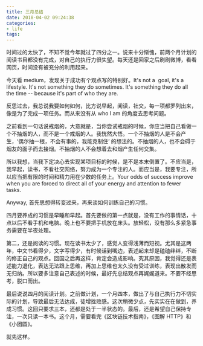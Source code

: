 ```yaml
---
title: 三月总结
date: 2018-04-02 09:24:38
categories:
- life
tags:
---
```


时间过的太快了，不知不觉今年就过了四分之一。说来十分惭愧，前两个月计划的阅读书目都没有完成，对自己的执行力很失望。每天还是回家之后刷刷微博，看看网页，时间没有被充分的利用起来。

今天看 medium，发现关于成功有个观点写的特别好。It's not a  goal, it's a lifestyle. It's not something they do sometimes. It's something they do all the time -- because it's part of who they are.

反思过去，我总说我要如何如何，比方说早起，阅读，社交，每一项都罗列出来，像是为了完成一项任务。而从来没有从 who I am 的角度去思考问题。

之前看到一句话说戒烟的，大意就是，当你尝试戒烟的时候，你应当把自己看做一个不抽烟的人，而不是一个戒烟的人。我恍然大悟。一个不抽烟的人是不会产生，‘偶尔抽一根，不会有事的，我能克制住’ 的想法的。不抽烟的人，也不会碍于烟友的面子而去接烟。不抽烟的人不会想着去和烟产生任何交集。

所以我想，当我下定决心去实现某项目标的时候，是不是本末倒置了。不应当是，我早起，读书，不看社交网络，努力成为一个专注的人。而应当是，我要专注，所以应当把有限的时间和精力用在少数的任务上。Your odds of success improve when you are forced to direct all of your energy and attention to fewer tasks.

Anyway, 首先思想得转变过来，再来谈如何训练自己的习惯。

四月要养成的习惯是早睡和早起。首先要做的第一点就是，没有工作的事情话，十点以后不看手机和电脑。晚上也不要把手机放在床头。放轻松，没有那么多紧急事务需要在半夜处理。

第二，还是阅读的习惯。现在读书太少了，感觉人变得浅薄而短视。尤其是这两年，中文书看得少，文字写得少，有时候话到嘴边，表述起来却是磕磕绊绊，不断的修正自己的观点。回国之后再这样，肯定会造成影响。究其原因，我觉得还是表述能力退化，表达无法跟上思维，再加上思维也太久没有受过训练，表现出散发而无归纳。所以要多注意自己表述的时候，最好先总结观点再娓娓道来。不要不经思考，脱口而出。

最后说说四月的阅读计划。之前做计划，一个月四本，做出了与自己执行力不切实际的计划，导致最后无法达成，徒增挫败感。这次稍微少点，先实实在在做到，养成习惯。这回只要求三本，还都是处于一半状态的。最后，还是希望自己保持专注，一次只读一本书。这个月，需要看完《区块链技术指南》，《图解 HTTP》和《小团圆》。

就先这样。
